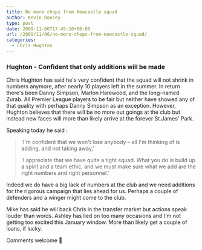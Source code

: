 ```yaml
---
title: No more chops from Newcastle squad
author: Kevin Doocey
type: post
date: 2009-11-06T17:45:10+00:00
url: /2009/11/06/no-more-chops-from-newcastle-squad/
categories:
  - Chris Hughton
---
```


### Hughton - Confident that only additions will be made

Chris Hughton has said he's very confident that the squad will not shrink in numbers anymore, after nearly 10 players left in the summer. In return there's been Danny Simpson, Marlon Harewood, and the long-named Zurab. All Premier League players to be fair but neither have showed any of that quality with perhaps Danny Simpson as an exception. However, Hughton believes that there will be no more out goings at the club but instead new faces will more than likely arrive at the forever St.James' Park.

Speaking today he said :

> 'I'm confident that we won't lose anybody – all I'm thinking of is adding, and not taking away,'
>
> 'I appreciate that we have quite a tight squad. What you do is build up a spirit and a team ethic, and we must make sure what we add are the right numbers and right personnel.'

Indeed we do have a big lack of numbers at the club and we need additions for the rigorous campaign that lies ahead for us. Perhaps a couple of defenders and a winger might come to the club.

Mike has said he will back Chris in the transfer market but actions speak louder than words. Ashley has lied on too many occasions and I'm not getting too excited this January window. More than likely get a couple of loans, if lucky.

Comments welcome 🙂
